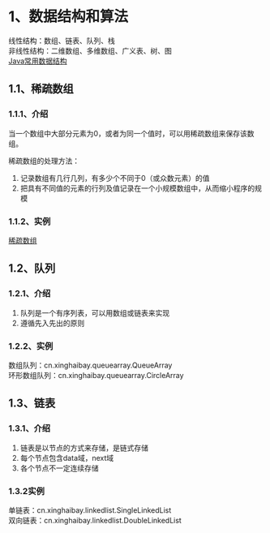 # 1、数据结构和算法
线性结构：数组、链表、队列、栈<br/>
非线性结构：二维数组、多维数组、广义表、树、图<br/>
[Java常用数据结构](https://github.com/yeyunzaifufan/leetcode-java/wiki/%E5%B8%B8%E7%94%A8%E6%95%B0%E6%8D%AE%E7%BB%93%E6%9E%84)
## 1.1、稀疏数组
### 1.1.1、介绍
当一个数组中大部分元素为0，或者为同一个值时，可以用稀疏数组来保存该数组。

稀疏数组的处理方法：
1. 记录数组有几行几列，有多少个不同于0（或众数元素）的值
2. 把具有不同值的元素的行列及值记录在一个小规模数组中，从而缩小程序的规模
### 1.1.2、实例
[稀疏数组](https://github.com/yeyunzaifufan/leetcode-java/blob/master/algorithms/src/cn/xinghaibay/sparsearray/SparseArray.java)

## 1.2、队列
### 1.2.1、介绍
1. 队列是一个有序列表，可以用数组或链表来实现
2. 遵循先入先出的原则
### 1.2.2、实例
数组队列：cn.xinghaibay.queuearray.QueueArray<br/>
环形数组队列：cn.xinghaibay.queuearray.CircleArray

## 1.3、链表
### 1.3.1、介绍
1. 链表是以节点的方式来存储，是链式存储
2. 每个节点包含data域，next域
3. 各个节点不一定连续存储
### 1.3.2实例
单链表：cn.xinghaibay.linkedlist.SingleLinkedList<br/>
双向链表：cn.xinghaibay.linkedlist.DoubleLinkedList